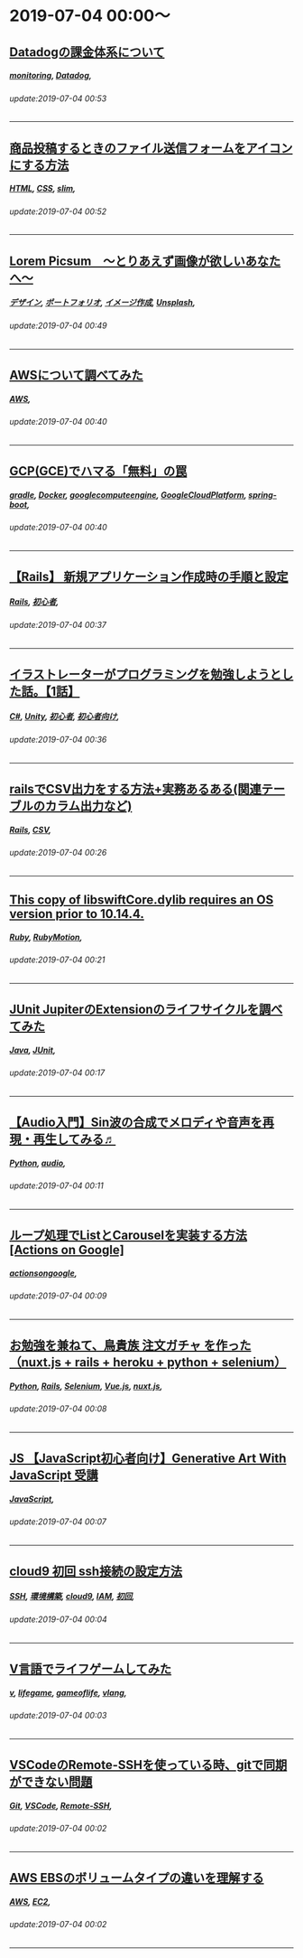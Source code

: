 # 2019-07-04 00:00～
## [Datadogの課金体系について](https://qiita.com/t_ume/items/a45fcf5f464beb50d876)
##### [monitoring](https://qiita.com/tags/monitoring), [Datadog](https://qiita.com/tags/Datadog), 
###### update:2019-07-04 00:53
---
## [商品投稿するときのファイル送信フォームをアイコンにする方法](https://qiita.com/zQmjRAb73seN5RM/items/e40184015440a9e86f6f)
##### [HTML](https://qiita.com/tags/HTML), [CSS](https://qiita.com/tags/CSS), [slim](https://qiita.com/tags/slim), 
###### update:2019-07-04 00:52
---
## [Lorem Picsum　〜とりあえず画像が欲しいあなたへ〜](https://qiita.com/MeJamoGssiper/items/9c6b4f454f5531ead0c4)
##### [デザイン](https://qiita.com/tags/デザイン), [ポートフォリオ](https://qiita.com/tags/ポートフォリオ), [イメージ作成](https://qiita.com/tags/イメージ作成), [Unsplash](https://qiita.com/tags/Unsplash), 
###### update:2019-07-04 00:49
---
## [AWSについて調べてみた](https://qiita.com/Katya/items/f4ec396fbdbd81e81ea4)
##### [AWS](https://qiita.com/tags/AWS), 
###### update:2019-07-04 00:40
---
## [GCP(GCE)でハマる「無料」の罠](https://qiita.com/ykng/items/7ed7eaa1a88877ed54fb)
##### [gradle](https://qiita.com/tags/gradle), [Docker](https://qiita.com/tags/Docker), [googlecomputeengine](https://qiita.com/tags/googlecomputeengine), [GoogleCloudPlatform](https://qiita.com/tags/GoogleCloudPlatform), [spring-boot](https://qiita.com/tags/spring-boot), 
###### update:2019-07-04 00:40
---
## [【Rails】 新規アプリケーション作成時の手順と設定](https://qiita.com/OXIIVIA/items/cbfc5a0eacab473fcb09)
##### [Rails](https://qiita.com/tags/Rails), [初心者](https://qiita.com/tags/初心者), 
###### update:2019-07-04 00:37
---
## [イラストレーターがプログラミングを勉強しようとした話。【1話】](https://qiita.com/NUKO_D/items/374c5ec013be220aae82)
##### [C#](https://qiita.com/tags/C#), [Unity](https://qiita.com/tags/Unity), [初心者](https://qiita.com/tags/初心者), [初心者向け](https://qiita.com/tags/初心者向け), 
###### update:2019-07-04 00:36
---
## [railsでCSV出力をする方法+実務あるある(関連テーブルのカラム出力など)](https://qiita.com/Yuki_A/items/21a6e4915a2cfc7696d6)
##### [Rails](https://qiita.com/tags/Rails), [CSV](https://qiita.com/tags/CSV), 
###### update:2019-07-04 00:26
---
## [This copy of libswiftCore.dylib requires an OS version prior to 10.14.4.](https://qiita.com/asobizone/items/d250fc88219c4eaa44fd)
##### [Ruby](https://qiita.com/tags/Ruby), [RubyMotion](https://qiita.com/tags/RubyMotion), 
###### update:2019-07-04 00:21
---
## [JUnit JupiterのExtensionのライフサイクルを調べてみた](https://qiita.com/sndr/items/0dbc63f79d1bf3678d22)
##### [Java](https://qiita.com/tags/Java), [JUnit](https://qiita.com/tags/JUnit), 
###### update:2019-07-04 00:17
---
## [【Audio入門】Sin波の合成でメロディや音声を再現・再生してみる♬](https://qiita.com/MuAuan/items/ef4da6167d13cbf56e78)
##### [Python](https://qiita.com/tags/Python), [audio](https://qiita.com/tags/audio), 
###### update:2019-07-04 00:11
---
## [ループ処理でListとCarouselを実装する方法[Actions on Google]](https://qiita.com/tocie/items/6352fbd4f6eb13362c50)
##### [actionsongoogle](https://qiita.com/tags/actionsongoogle), 
###### update:2019-07-04 00:09
---
## [お勉強を兼ねて、鳥貴族 注文ガチャ を作った（nuxt.js + rails + heroku + python + selenium）](https://qiita.com/lelouch99v/items/ad3f5fc2af0e96428a71)
##### [Python](https://qiita.com/tags/Python), [Rails](https://qiita.com/tags/Rails), [Selenium](https://qiita.com/tags/Selenium), [Vue.js](https://qiita.com/tags/Vue.js), [nuxt.js](https://qiita.com/tags/nuxt.js), 
###### update:2019-07-04 00:08
---
## [JS 【JavaScript初心者向け】Generative Art With JavaScript 受講](https://qiita.com/SHIROU3923/items/4919d4ad934b90d1cb10)
##### [JavaScript](https://qiita.com/tags/JavaScript), 
###### update:2019-07-04 00:07
---
## [cloud9 初回 ssh接続の設定方法](https://qiita.com/beginerbeginer/items/040254c0ec5295316909)
##### [SSH](https://qiita.com/tags/SSH), [環境構築](https://qiita.com/tags/環境構築), [cloud9](https://qiita.com/tags/cloud9), [IAM](https://qiita.com/tags/IAM), [初回](https://qiita.com/tags/初回), 
###### update:2019-07-04 00:04
---
## [V言語でライフゲームしてみた](https://qiita.com/jiro4989/items/83be1131e334a867b80e)
##### [v](https://qiita.com/tags/v), [lifegame](https://qiita.com/tags/lifegame), [gameoflife](https://qiita.com/tags/gameoflife), [vlang](https://qiita.com/tags/vlang), 
###### update:2019-07-04 00:03
---
## [VSCodeのRemote-SSHを使っている時、gitで同期ができない問題](https://qiita.com/filu_/items/909dfe6902c4dc9259fa)
##### [Git](https://qiita.com/tags/Git), [VSCode](https://qiita.com/tags/VSCode), [Remote-SSH](https://qiita.com/tags/Remote-SSH), 
###### update:2019-07-04 00:02
---
## [AWS EBSのボリュームタイプの違いを理解する](https://qiita.com/TaigoKuriyama/items/819b76c822bf1584d179)
##### [AWS](https://qiita.com/tags/AWS), [EC2](https://qiita.com/tags/EC2), 
###### update:2019-07-04 00:02
---





